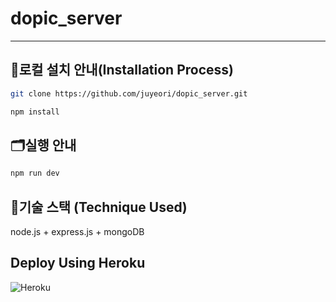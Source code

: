 # dopic_server

---

## 💽로컬 설치 안내(Installation Process)

```bash
git clone https://github.com/juyeori/dopic_server.git

npm install
```

## 🗂️실행 안내

```bash
npm run dev
```

## 🔨기술 스택 (Technique Used)

node.js + express.js + mongoDB

## Deploy Using Heroku

![Heroku](https://img.shields.io/badge/Heroku-430098?style=flat&logo=Heroku&logoColor=white)
